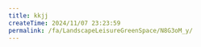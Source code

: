 ```yaml
---
title: kkjj
createTime: 2024/11/07 23:23:59
permalink: /fa/LandscapeLeisureGreenSpace/N8G3oM_y/
---
```

